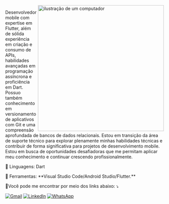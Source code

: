 <img src="https://raw.githubusercontent.com/MicaelliMedeiros/micaellimedeiros/master/image/computer-illustration.png" alt="ilustração de um computador" min-width="400px" max-width="400px" width="400px" align="right">

<p align="left"> 
  Desenvolvedor mobile com expertise em Flutter, além de sólida experiência em criação e consumo de APIs, habilidades avançadas em programação assíncrona e proficiência em Dart. Possuo também conhecimento em versionamento de aplicativos com Git e uma compreensão aprofundada de bancos de dados relacionais. Estou em transição da área de suporte técnico para explorar plenamente minhas habilidades técnicas e contribuir de forma significativa para projetos de desenvolvimento mobile. Estou em busca de oportunidades desafiadoras que me permitam aplicar meu conhecimento e continuar crescendo profissionalmente.
</p>

<p align="left">
  🦄 Linguagens: Dart
</p>

<p align="left">
  💼 Ferramentas: **Visual Studio Code/Android Studio/Flutter.**
</p>

<p align="left">
  💌Você pode me encontrar por meio dos links abaixo: ⤵️
</p>

<p align="left">
  <a href="#" title="Gmail">
  <img src="https://img.shields.io/badge/-Gmail-FF0000?style=flat-square&labelColor=FF0000&logo=gmail&logoColor=white&link=LINK-DO-SEU-GMAIL" alt="Gmail"/></a>
  <a href="https://www.linkedin.com/in/vitorsdev/" title="LinkedIn">
  <img src="https://img.shields.io/badge/-Linkedin-0e76a8?style=flat-square&logo=Linkedin&logoColor=white&link=[LINK-DO-SEU-LINKEDIN](https://www.linkedin.com/in/vitorsdev/)" alt="LinkedIn"/></a>
  <a href="https://wa.me/qr/REZKENFLCLD5A1" title="WhatsApp">
    <img src="https://img.shields.io/badge/-WhatsApp-25d366?style=flat-square&labelColor=25d366&logo=whatsapp&logoColor=white&link=[API-DO-SEU-WHATSAPP](https://wa.me/qr/REZKENFLCLD5A1)" alt="WhatsApp"/></a>
</p>
